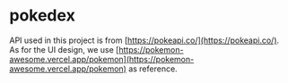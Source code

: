 # pokedex

API used in this project is from [https://pokeapi.co/](https://pokeapi.co/).  
As for the UI design, we use [https://pokemon-awesome.vercel.app/pokemon](https://pokemon-awesome.vercel.app/pokemon) as reference.
